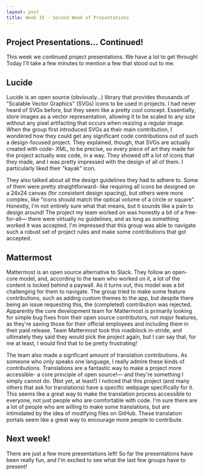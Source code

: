 ```yaml
---
layout: post
title: Week 15 - Second Week of Presentations
---
```


## Project Presentations... Continued!
This week we continued project presentations. We have a lot to get through! Today I'll take a few minutes to mention a few that stood out to me.

<!--more-->

## Lucide
Lucide is an open source (obviously...) library that provides thousands of "Scalable Vector Graphics" (SVGs) icons to be used in projects. I had never heard of SVGs before, but they seem like a pretty cool concept. Essentially, store images as a vector representation, allowing it to be scaled to any size without any pixel artifacting that occurs when resizing a regular image. When the group first introduced SVGs as their main contribution, I wondered how they could get any significant code contributions out of such a design-focused project. They explained, though, that SVGs are actually created with code- XML, to be precise, so every piece of art they made for the project actually *was* code, in a way. They showed off a lot of icons that they made, and I was pretty impressed with the design of all of them. I particularly liked their "kayak" icon.

They also talked about all the design guidelines they had to adhere to. Some of them were pretty straightforward- like requiring all icons be designed on a 24x24 canvas (for consistent design spacing), but others were more complex, like "icons should match the optical volume of a circle or square". Honestly, I'm not entirely sure what that means, but it sounds like a pain to design around! The project my team worked on was honestly a bit of a free-for-all— there were virtually no guidelines, and as long as something worked it was accepted. I'm impressed that this group was able to navigate such a robust set of project rules and make some contributions that got accepted.

## Mattermost
Mattermost is an open source alternative to Slack. They follow an open-core model, and, according to the team who worked on it, a lot of the content is locked behind a paywall. As it turns out, this model was a bit challenging for them to navigate. The group tried to make some feature contributions, such as adding custom themes to the app, but despite there being an issue requesting this, the (completed) contribution was rejected. Apparently the core development team for Mattermost is primarily looking for simple bug fixes from their open source contributors, not major features, as they're saving those for their official employees and including them in their paid release. Team Mattermost took this roadblock in-stride, and ultimately they said they would pick the project again, but I can say that, for me at least, I would find that to be pretty frustrating!

The team also made a signficant amount of translation contributions. As someone who only speaks one language, I really admire these kinds of contributions. Translations are a fantastic way to make a project more accessible- a core principle of open source!— and they're something I simply cannot do. (Not yet, at least!) I noticed that this project (and many others that ask for translations) have a specific webpage specifically for it. This seems like a great way to make the translation process accessible to everyone, not just people who are comfortable with code. I'm sure there are a lot of people who are willing to make some translations, but are intimidated by the idea of modifying files on GitHub. These translation portals seem like a great way to encourage more people to contribute.

## Next week!
There are just a few more presentations left! So far the presentations have been really fun, and I'm excited to see what the last few groups have to present!







